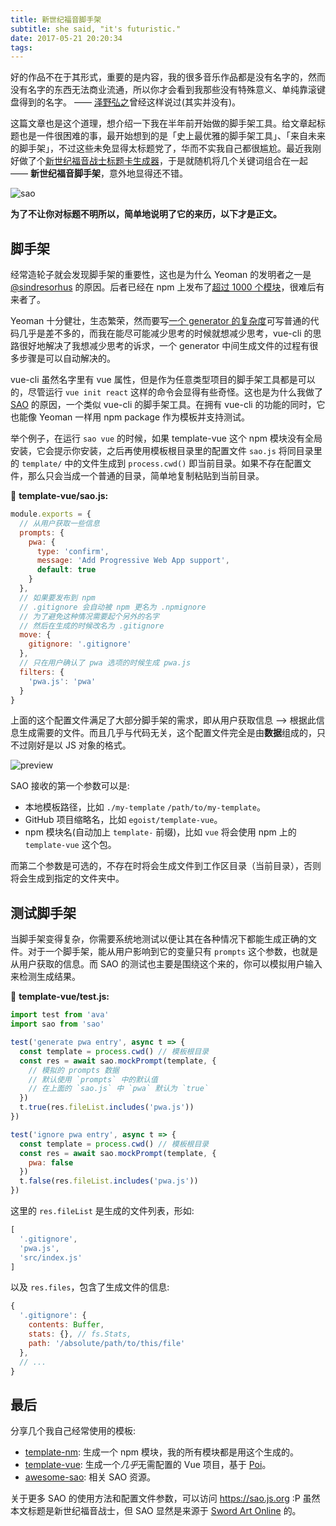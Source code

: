 ```yaml
---
title: 新世纪福音脚手架
subtitle: she said, "it's futuristic."
date: 2017-05-21 20:20:34
tags:
---
```

好的作品不在于其形式，重要的是内容，我的很多音乐作品都是没有名字的，然而没有名字的东西无法商业流通，所以你才会看到我那些没有特殊意义、单纯靠滚键盘得到的名字。 —— [泽野弘之](http://music.163.com/#/artist?id=15290)曾经这样说过(其实并没有)。

这篇文章也是这个道理，想介绍一下我在半年前开始做的脚手架工具。给文章起标题也是一件很困难的事，最开始想到的是「史上最优雅的脚手架工具」、「来自未来的脚手架」，不过这些未免显得太标题党了，华而不实我自己都很尴尬。最近我刚好做了个[新世纪福音战士标题卡生成器](https://github.com/egoist/evangelion-card)，于是就随机将几个关键词组合在一起 —— **新世纪福音脚手架**，意外地显得还不错。

![sao](https://ooo.0o0.ooo/2017/05/21/5921898822cae.png)

**为了不让你对标题不明所以，简单地说明了它的来历，以下才是正文。**

## 脚手架

经常造轮子就会发现脚手架的重要性，这也是为什么 Yeoman 的发明者之一是 [@sindresorhus](https://github.com/sindresorhus) 的原因。后者已经在 npm 上发布了[超过 1000 个模块](https://www.npmjs.com/~sindresorhus)，很难后有来者了。

Yeoman 十分健壮，生态繁荣，然而要写[一个 generator 的复杂度](https://github.com/sindresorhus/generator-nm/blob/master/app/index.js)可写普通的代码几乎是差不多的，而我在能尽可能减少思考的时候就想减少思考，vue-cli 的思路很好地解决了我想减少思考的诉求，一个 generator 中间生成文件的过程有很多步骤是可以自动解决的。

vue-cli 虽然名字里有 vue 属性，但是作为任意类型项目的脚手架工具都是可以的，尽管运行 `vue init react` 这样的命令会显得有些奇怪。这也是为什么我做了 [SAO](https://github.com/egoist/sao) 的原因，一个类似 vue-cli 的脚手架工具。在拥有 vue-cli 的功能的同时，它也能像 Yeoman 一样用 npm package 作为模板并支持测试。

举个例子，在运行 `sao vue` 的时候，如果 template-vue 这个 npm 模块没有全局安装，它会提示你安装，之后再使用模板根目录里的配置文件 `sao.js` 将同目录里的 `template/` 中的文件生成到 `process.cwd()` 即当前目录。如果不存在配置文件，那么只会当成一个普通的目录，简单地复制粘贴到当前目录。

📄 **template-vue/sao.js:**

```js
module.exports = {
  // 从用户获取一些信息
  prompts: {
    pwa: {
      type: 'confirm',
      message: 'Add Progressive Web App support',
      default: true
    }
  },
  // 如果要发布到 npm
  // .gitignore 会自动被 npm 更名为 .npmignore
  // 为了避免这种情况需要起个另外的名字
  // 然后在生成的时候改名为 .gitignore
  move: {
    gitignore: '.gitignore'
  },
  // 只在用户确认了 pwa 选项的时候生成 pwa.js
  filters: {
    'pwa.js': 'pwa'
  }
}
```

上面的这个配置文件满足了大部分脚手架的需求，即从用户获取信息 --> 根据此信息生成需要的文件。而且几乎与代码无关，这个配置文件完全是由**数据**组成的，只不过刚好是以 JS 对象的格式。

![preview](https://ooo.0o0.ooo/2017/05/21/59218de93485b.png)

SAO 接收的第一个参数可以是:

- 本地模板路径，比如 `./my-template` `/path/to/my-template`。
- GitHub 项目缩略名，比如 `egoist/template-vue`。
- npm 模块名(自动加上 `template-` 前缀)，比如 `vue` 将会使用 npm 上的 `template-vue` 这个包。

而第二个参数是可选的，不存在时将会生成文件到工作区目录（当前目录），否则将会生成到指定的文件夹中。

## 测试脚手架

当脚手架变得复杂，你需要系统地测试以便让其在各种情况下都能生成正确的文件。对于一个脚手架，能从用户影响到它的变量只有 `prompts` 这个参数，也就是从用户获取的信息。而 SAO 的测试也主要是围绕这个来的，你可以模拟用户输入来检测生成结果。

📄 **template-vue/test.js:**

```js
import test from 'ava'
import sao from 'sao'

test('generate pwa entry', async t => {
  const template = process.cwd() // 模板根目录
  const res = await sao.mockPrompt(template, {
    // 模拟的 prompts 数据
    // 默认使用 `prompts` 中的默认值
    // 在上面的 `sao.js` 中 `pwa` 默认为 `true`
  })
  t.true(res.fileList.includes('pwa.js'))
})

test('ignore pwa entry', async t => {
  const template = process.cwd() // 模板根目录
  const res = await sao.mockPrompt(template, {
    pwa: false
  })
  t.false(res.fileList.includes('pwa.js'))
})
```

这里的 `res.fileList` 是生成的文件列表，形如:

```js
[
  '.gitignore',
  'pwa.js',
  'src/index.js'
]
```

以及 `res.files`，包含了生成文件的信息:

```js
{
  '.gitignore': {
    contents: Buffer,
    stats: {}, // fs.Stats,
    path: '/absolute/path/to/this/file'
  },
  // ...
}
```

## 最后

分享几个我自己经常使用的模板:

- [template-nm](https://github.com/egoist/template-nm): 生成一个 npm 模块，我的所有模块都是用这个生成的。
- [template-vue](https://github.com/egoist/template-vue): 生成一个*几乎*无需配置的 Vue 项目，基于 [Poi](https://poi.js.org)。
- [awesome-sao](https://github.com/egoist/awesome-sao): 相关 SAO 资源。

关于更多 SAO 的使用方法和配置文件参数，可以访问 https://sao.js.org :P 虽然本文标题是新世纪福音战士，但 SAO 显然是来源于 [Sword Art Online](https://zh.moegirl.org/zh-hans/%E5%88%80%E5%89%91%E7%A5%9E%E5%9F%9F) 的。
